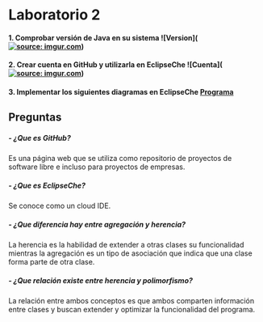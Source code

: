 # Laboratorio 2
#### 1. Comprobar versión de Java en su sistema ![Version](<a href="http://imgur.com/EJETRSY"><img src="http://i.imgur.com/EJETRSY.png?1" title="source: imgur.com" /></a>)
#### 2. Crear cuenta en GitHub y utilizarla en EclipseChe ![Cuenta](<a href="http://imgur.com/TXg2pKg"><img src="http://i.imgur.com/TXg2pKg.png?1" title="source: imgur.com" /></a>)
#### 3. Implementar los siguientes diagramas en EclipseChe [Programa](https://codenvy.io/dashboard/#/ide/sara270/WorkSpaceLab2 "Programa")
## Preguntas
##### - ¿Que es GitHub?
Es una página web que se utiliza como repositorio de proyectos de software libre e incluso para proyectos de empresas.
##### - ¿Que es EclipseChe? 
Se conoce como un cloud IDE. 
##### - ¿Que diferencia hay entre agregación y herencia? 
La herencia es la habilidad de extender a otras clases su funcionalidad mientras la agregación es un tipo de asociación que indica que una clase forma parte de otra clase.
##### - ¿Que relación existe entre herencia y polimorfismo? 
La relación entre ambos conceptos es que ambos comparten información entre clases y buscan extender y optimizar la funcionalidad del programa.
